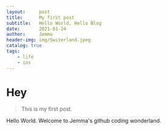 ```yaml
---
layout:     post
title:      My first post
subtitle:   Hello World, Hello Blog
date:       2021-01-24
author:     Jemma
header-img: img/Switerland.jpeg
catalog: true
tags:
    - life
    - ios
---
```


# Hey
> This is my first post.

Hello World. Welcome to Jemma's github coding wonderland.
